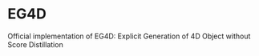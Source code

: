 # EG4D
Official implementation of EG4D: Explicit Generation of 4D Object without Score Distillation
